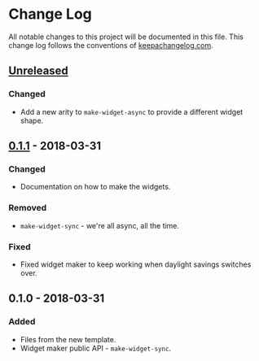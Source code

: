 # Change Log
All notable changes to this project will be documented in this file. This change log follows the conventions of [keepachangelog.com](http://keepachangelog.com/).

## [Unreleased]
### Changed
- Add a new arity to `make-widget-async` to provide a different widget shape.

## [0.1.1] - 2018-03-31
### Changed
- Documentation on how to make the widgets.

### Removed
- `make-widget-sync` - we're all async, all the time.

### Fixed
- Fixed widget maker to keep working when daylight savings switches over.

## 0.1.0 - 2018-03-31
### Added
- Files from the new template.
- Widget maker public API - `make-widget-sync`.

[Unreleased]: https://github.com/your-name/blob/compare/0.1.1...HEAD
[0.1.1]: https://github.com/your-name/blob/compare/0.1.0...0.1.1
